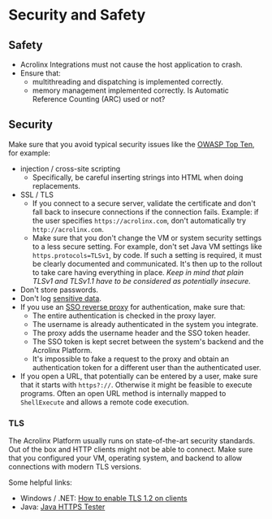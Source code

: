 # Security and Safety

## Safety

* Acrolinx Integrations must not cause the host application to crash.
* Ensure that:
    + multithreading and dispatching is implemented correctly.
    + memory management implemented correctly. Is Automatic Reference Counting (ARC) used or not?

## Security

Make sure that you avoid typical security issues like the [OWASP Top Ten](https://www.owasp.org/index.php/Category:OWASP_Top_Ten_Project),
for example:

* injection / cross-site scripting
    + Specifically, be careful inserting strings into HTML when doing replacements.
* SSL / TLS
    + If you connect to a secure server,
      validate the certificate and don't fall back to insecure connections if the connection fails.
      Example: if the user specifies `https://acrolinx.com`, don't automatically try `http://acrolinx.com`.
    + Make sure that you don't change the VM or system security settings to a less secure setting.
      For example, don't set Java VM settings like `https.protocols=TLSv1`, by code.
      If such a setting is required, it must be clearly documented and communicated.
      It's then up to the rollout to take care having everything in place.
      *Keep in mind that plain TLSv1 and TLSv1.1 have to be considered as potentially insecure.*
* Don't store passwords.
* Don't log [sensitive data](logging.md#sensitive-data).
* If you use an [SSO reverse proxy](https://github.com/acrolinx/acrolinx-proxy-sample) for authentication, make sure that:
    + The entire authentication is checked in the proxy layer.
    + The username is already authenticated in the system you integrate.
    + The proxy adds the username header and the SSO token header.
    + The SSO token is kept secret between the system's backend and the Acrolinx Platform.
    + It's impossible to fake a request to the proxy and obtain an authentication token for a different user
      than the authenticated user.
* If you open a URL, that potentially can be entered by a user, make sure that it starts with `https?://`.
  Otherwise it might be feasible to execute programs.
  Often an open URL method is internally mapped to `ShellExecute` and allows a remote code execution.

### TLS

The Acrolinx Platform usually runs on state-of-the-art security standards.
Out of the box and HTTP clients might not be able to connect.
Make sure that you configured your VM, operating system, and backend to allow connections with modern TLS versions.

Some helpful links:

* Windows / .NET: [How to enable TLS 1.2 on clients](https://docs.microsoft.com/en-us/mem/configmgr/core/plan-design/security/enable-tls-1-2-client)
* Java: [Java HTTPS Tester](https://github.com/acrolinx/java-https-tester)
